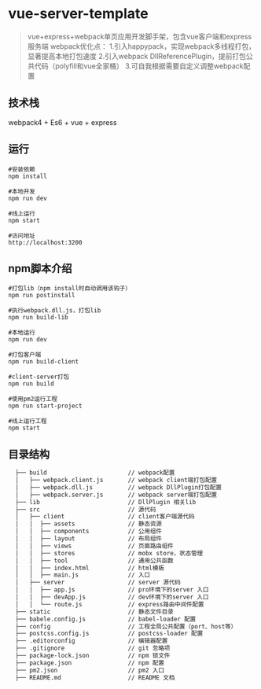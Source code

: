 ﻿# vue-server-template

> vue+express+webpack单页应用开发脚手架，包含vue客户端和express服务端
webpack优化点：
1.引入happypack，实现webpack多线程打包，显著提高本地打包速度
2.引入webpack DllReferencePlugin，提前打包公共代码（polyfill和vue全家桶）
3.可自我根据需要自定义调整webpack配置

## 技术栈

webpack4 + Es6 + vue + express

## 运行

```
#安装依赖
npm install

#本地开发
npm run dev

#线上运行
npm start

#访问地址
http://localhost:3200
```

## npm脚本介绍
```
#打包lib（npm install时自动调用该钩子）
npm run postinstall

#执行webpack.dll.js，打包lib
npm run build-lib

#本地运行
npm run dev

#打包客户端
npm run build-client

#client-server打包
npm run build

#使用pm2运行工程
npm run start-project

#线上运行工程
npm start

```

## 目录结构
```txt
  ├── build                       // webpack配置
  │   ├── webpack.client.js       // webpack client端打包配置
  │   ├── webpack.dll.js          // webpack DllPlugin打包配置
  │   ├── webpack.server.js       // webpack server端打包配置
  ├── lib                         // DllPlugin 相关lib
  ├── src                         // 源代码
  │   ├── client                  // client客户端源代码
  │   │  ├── assets               // 静态资源
  │   │  ├── components           // 公用组件
  │   │  ├── layout               // 布局组件
  │   │  ├── views                // 页面路由组件
  │   │  ├── stores               // mobx store，状态管理
  │   │  ├── tool                 // 通用公共函数
  │   │  ├── index.html           // html模板
  │   │  ├── main.js              // 入口
  │   ├── server                  // server 源代码
  │   │  ├── app.js               // pro环境下的server 入口
  │   │  ├── devApp.js            // dev环境下的server 入口
  │   │  └── route.js             // express路由中间件配置
  ├── static                      // 静态文件目录
  ├── babele.config.js            // babel-loader 配置
  ├── config                      // 工程全局公共配置（port、host等）
  ├── postcss.config.js           // postcss-loader 配置
  ├── .editorconfig               // 编辑器配置
  ├── .gitignore                  // git 忽略项
  ├── package-lock.json           // npm 锁文件
  ├── package.json                // npm 配置
  ├── pm2.json                    // pm2 入口
  ├── README.md                   // README 文档
```
